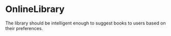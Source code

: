 # OnlineLibrary
The library should be intelligent enough to suggest books to users based on their preferences.
